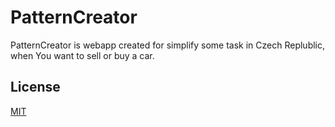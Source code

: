 # PatternCreator

PatternCreator is webapp created for simplify some task in Czech Replublic, when You want to sell or buy a car.


## License

[MIT](https://choosealicense.com/licenses/mit/)
